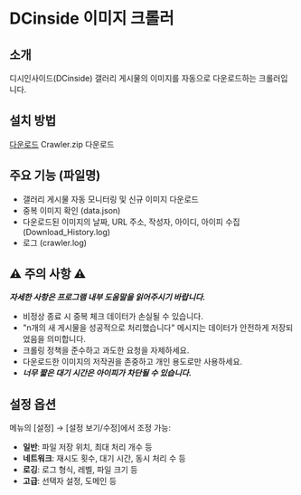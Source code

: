 # DCinside 이미지 크롤러

## 소개
디시인사이드(DCinside) 갤러리 게시물의 이미지를 자동으로 다운로드하는 크롤러입니다.

## 설치 방법
[다운로드](https://github.com/qaws1122/DC_image_crawler/releases/tag/qasw1122) Crawler.zip 다운로드

## 주요 기능 (파일명)
- 갤러리 게시물 자동 모니터링 및 신규 이미지 다운로드
- 중복 이미지 확인 (data.json)
- 다운로드된 이미지의 날짜, URL 주소, 작성자, 아이디, 아이피 수집 (Download_History.log)
- 로그 (crawler.log)

## ⚠️ 주의 사항 ⚠️
***자세한 사항은 프로그램 내부 도움말을 읽어주시기 바랍니다.***
- 비정상 종료 시 중복 체크 데이터가 손실될 수 있습니다.
- "n개의 새 게시물을 성공적으로 처리했습니다" 메시지는 데이터가 안전하게 저장되었음을 의미합니다.
- 크롤링 정책을 준수하고 과도한 요청을 자제하세요.
- 다운로드한 이미지의 저작권을 존중하고 개인 용도로만 사용하세요.
- ***너무 짧은 대기 시간은 아이피가 차단될 수 있습니다.***

## 설정 옵션
메뉴의 [설정] → [설정 보기/수정]에서 조정 가능:

- **일반**: 파일 저장 위치, 최대 처리 개수 등
- **네트워크**: 재시도 횟수, 대기 시간, 동시 처리 수 등
- **로깅**: 로그 형식, 레벨, 파일 크기 등
- **고급**: 선택자 설정, 도메인 등

